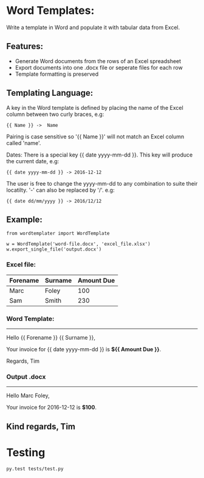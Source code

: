 # Word Templates:

Write a template in Word and populate it with tabular data from Excel.

## Features:
* Generate Word documents from the rows of an Excel spreadsheet
* Export documents into one .docx file or seperate files for each row
* Template formatting is preserved


## Templating Language:

A key in the Word template is defined by placing the name of the Excel column
between two curly braces, e.g:

    {{ Name }} ->  Name 


Pairing is case sensitive so '{{ Name }}' will not match an Excel column
called 'name'.

Dates:
There is a special key {{ date yyyy-mm-dd }}. This key will produce the
current date, e.g:

    {{ date yyyy-mm-dd }} -> 2016-12-12

The user is free to change the yyyy-mm-dd to any combination to suite their
locatilty. '-' can also be replaced by '/'.
e.g:

    {{ date dd/mm/yyyy }} -> 2016/12/12



## Example:
```
from wordtemplater import WordTemplate

w = WordTemplate('word-file.docx', 'excel_file.xlsx')
w.export_single_file('output.docx')
```


### Excel file:

| Forename | Surname | Amount Due |
| -------- | ------- | ---------- |
| Marc     | Foley   | 100        |
| Sam      | Smith   | 230        |



### Word Template:
---
Hello {{ Forename }} {{ Surname }},

Your invoice for {{ date yyyy-mm-dd }} is **${{ Amount Due }}**.

Regards,
Tim

### Output .docx
---
Hello Marc Foley,

Your invoice for 2016-12-12 is **$100**.

Kind regards,
Tim
---


# Testing

```
py.test tests/test.py
```